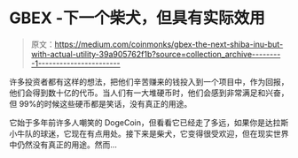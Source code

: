 # GBEX -下一个柴犬，但具有实际效用

> 原文：<https://medium.com/coinmonks/gbex-the-next-shiba-inu-but-with-actual-utility-39a905762f1b?source=collection_archive---------1----------------------->

许多投资者都有这样的想法，把他们辛苦赚来的钱投入到一个项目中，作为回报，他们会得到数十亿的代币。当人们有一大堆硬币时，他们会感到非常满足和兴奋，但 99%的时候这些硬币都是笑话，没有真正的用途。

它始于多年前许多人嘲笑的 DogeCoin，但看看它已经走了多远，如果你是达拉斯小牛队的球迷，它现在有点用处。接下来是柴犬，它变得很受欢迎，但在现实世界中仍然没有真正的用途。然而…